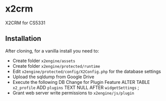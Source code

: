 x2crm
=====

X2CRM for CS5331

Installation
------------

After cloning, for a vanilla install you need to:

* Create folder `x2engine/assets`
* Create folder `x2engine/protected/runtime`
* Edit `x2engine/protected/config/X2Config.php` for the database settings
* Upload the sqldump from Google Drive
* Execute the following DB Change for Plugin Feature
ALTER TABLE  `x2_profile` ADD  `plugins` TEXT NULL AFTER  `widgetSettings` ;
* Grant web server write permissions to `x2engine/js/plugin`
